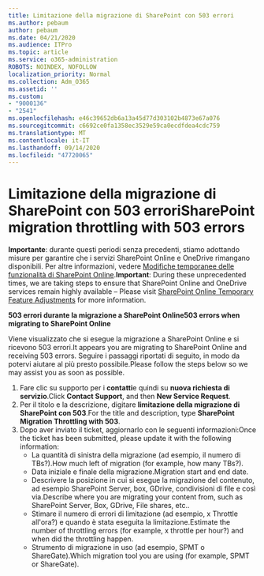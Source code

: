 ```yaml
---
title: Limitazione della migrazione di SharePoint con 503 errori
ms.author: pebaum
author: pebaum
ms.date: 04/21/2020
ms.audience: ITPro
ms.topic: article
ms.service: o365-administration
ROBOTS: NOINDEX, NOFOLLOW
localization_priority: Normal
ms.collection: Adm_O365
ms.assetid: ''
ms.custom:
- "9000136"
- "2541"
ms.openlocfilehash: e46c39652db6a13a45d77d303102b4873e67a076
ms.sourcegitcommit: c6692ce0fa1358ec3529e59ca0ecdfdea4cdc759
ms.translationtype: MT
ms.contentlocale: it-IT
ms.lasthandoff: 09/14/2020
ms.locfileid: "47720065"
---
```

# <a name="sharepoint-migration-throttling-with-503-errors"></a><span data-ttu-id="ab691-102">Limitazione della migrazione di SharePoint con 503 errori</span><span class="sxs-lookup"><span data-stu-id="ab691-102">SharePoint migration throttling with 503 errors</span></span>

<span data-ttu-id="ab691-103">**Importante**: durante questi periodi senza precedenti, stiamo adottando misure per garantire che i servizi SharePoint Online e OneDrive rimangano disponibili. Per altre informazioni, vedere [Modifiche temporanee delle funzionalità di SharePoint Online](https://aka.ms/ODSPAdjustments).</span><span class="sxs-lookup"><span data-stu-id="ab691-103">**Important**: During these unprecedented times, we are taking steps to ensure that SharePoint Online and OneDrive services remain highly available – Please visit [SharePoint Online Temporary Feature Adjustments](https://aka.ms/ODSPAdjustments) for more information.</span></span>

<span data-ttu-id="ab691-104">**503 errori durante la migrazione a SharePoint Online**</span><span class="sxs-lookup"><span data-stu-id="ab691-104">**503 errors when migrating to SharePoint Online**</span></span>

<span data-ttu-id="ab691-105">Viene visualizzato che si esegue la migrazione a SharePoint Online e si ricevono 503 errori.</span><span class="sxs-lookup"><span data-stu-id="ab691-105">It appears you are migrating to SharePoint Online and receiving 503 errors.</span></span> <span data-ttu-id="ab691-106">Seguire i passaggi riportati di seguito, in modo da potervi aiutare al più presto possibile.</span><span class="sxs-lookup"><span data-stu-id="ab691-106">Please follow the steps below so we may assist you as soon as possible.</span></span> 

1. <span data-ttu-id="ab691-107">Fare clic su supporto per i **contatti**e quindi su **nuova richiesta di servizio**.</span><span class="sxs-lookup"><span data-stu-id="ab691-107">Click **Contact Support**, and then **New Service Request**.</span></span>
2. <span data-ttu-id="ab691-108">Per il titolo e la descrizione, digitare **limitazione della migrazione di SharePoint con 503**.</span><span class="sxs-lookup"><span data-stu-id="ab691-108">For the title and description, type **SharePoint Migration Throttling with 503**.</span></span>
3. <span data-ttu-id="ab691-109">Dopo aver inviato il ticket, aggiornarlo con le seguenti informazioni:</span><span class="sxs-lookup"><span data-stu-id="ab691-109">Once the ticket has been submitted, please update it with the following information:</span></span>
    - <span data-ttu-id="ab691-110">La quantità di sinistra della migrazione (ad esempio, il numero di TBs?).</span><span class="sxs-lookup"><span data-stu-id="ab691-110">How much left of migration (for example, how many TBs?).</span></span>
    - <span data-ttu-id="ab691-111">Data iniziale e finale della migrazione.</span><span class="sxs-lookup"><span data-stu-id="ab691-111">Migration start and end date.</span></span>
    - <span data-ttu-id="ab691-112">Descrivere la posizione in cui si esegue la migrazione del contenuto, ad esempio SharePoint Server, box, GDrive, condivisioni di file e così via.</span><span class="sxs-lookup"><span data-stu-id="ab691-112">Describe where you are migrating your content from, such as SharePoint Server, Box, GDrive, File shares, etc..</span></span>
    - <span data-ttu-id="ab691-113">Stimare il numero di errori di limitazione (ad esempio, x Throttle all'ora?) e quando è stata eseguita la limitazione.</span><span class="sxs-lookup"><span data-stu-id="ab691-113">Estimate the number of throttling errors (for example, x throttle per hour?) and when did the throttling happen.</span></span>
    - <span data-ttu-id="ab691-114">Strumento di migrazione in uso (ad esempio, SPMT o ShareGate).</span><span class="sxs-lookup"><span data-stu-id="ab691-114">Which migration tool you are using (for example, SPMT or ShareGate).</span></span>


